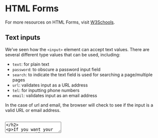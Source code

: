 # HTML Forms 
For more resources on HTML Forms, visit [W3Schools](https://www.w3schools.com/html/html_forms.asp).
## Text inputs 
We’ve seen how the ```<input>``` element can accept text values. There are several different type values that can be used, including:

   - ```text```: for plain text
   - ```password```: to obscure a password input field
   - ```search```: to indicate the text field is used for searching a page/multiple pages
   - ```url```: validates input as a URL address
   - ```tel```: for inputting phone numbers
   - ```email```: validates input as an email address<br/>
   
In the case of url and email, the browser will check to see if the input is a valid URL or email address.

## <textarea> 

If you want your user to be able to include new lines (by pressing return) in their text input, you can use a <textarea> element:

     <textarea id="multiLineInput"></textarea>

Notice how <textarea> elements have a closing tag. You can also specify the size of <textarea> by using the rows and cols attributes.

## Buttons 

A ```<button>``` element should be used whenever you want to create a clickable button to perform some action on the page.

```<button>``` elements are simple to define, and have three different type values:
 - ```submit```: submits form data to a server
 - ```reset```: resets all the data in the current form
 - ```button```: no default behavior. This type of button will be more useful when we begin our discussion of Javascript.

           <button type="submit">Submit Name</button>

```<select> ```

You can use ```<select>``` (with nested <option>) elements to create a drop-down selection of items that a user can choose from:

       <p>A <code>select</code> element allows users to input from a selection:</p>
       <select id="selector">
         <option>Option 1</option>
         <option>Option 2</option>
         <option selected>Option 3</option>
         <option>Option 4</option>
       </select>
  
